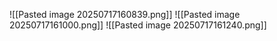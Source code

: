 ![[Pasted image 20250717160839.png]]
![[Pasted image 20250717161000.png]]
![[Pasted image 20250717161240.png]]